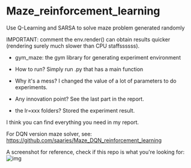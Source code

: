 # Maze_reinforcement_learning

Use Q-Learning and SARSA to solve maze problem generated randomly

IMPORTANT: comment the env.render() can obtain results quicker (rendering surely much slower than CPU staffssssss).

- gym_maze: the gym library for generating experiment environment 

- How to run? Simply run .py that has a main function

- Why it's a mess? I changed the value of a lot of parameters to do experiments.

- Any innovation point? See the last part in the report.

- the lr=xxx folders? Stored the experiment result.

I think you can find everything you need in my report.

For DQN version maze solver, see: https://github.com/saaries/Maze_DQN_reinforcement_learning

A screenshot for reference, check if this repo is what you're looking for:
![img](https://github.com/saaries/Maze_reinforcement_learning/blob/master/maze_demo.png)

